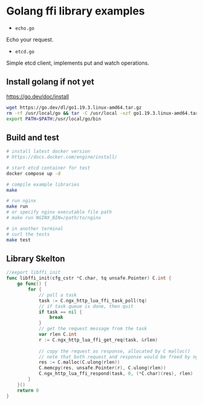 # Golang ffi library examples

* `echo.go`

Echo your request.

* `etcd.go`

Simple etcd client, implements put and watch operations.

## Install golang if not yet

https://go.dev/doc/install

```bash
wget https://go.dev/dl/go1.19.3.linux-amd64.tar.gz
rm -rf /usr/local/go && tar -C /usr/local -xzf go1.19.3.linux-amd64.tar.gz
export PATH=$PATH:/usr/local/go/bin
```

## Build and test

```bash
# install latest docker version
# https://docs.docker.com/engine/install/

# start etcd container for test
docker compose up -d

# compile example libraries
make

# run nginx
make run
# or specify nginx executable file path
# make run NGINX_BIN=/path/to/nginx

# in another terminal
# curl the tests
make test
```

## Library Skelton

```go
//export libffi_init
func libffi_init(cfg_cstr *C.char, tq unsafe.Pointer) C.int {
    go func() {
        for {
            // poll a task
            task := C.ngx_http_lua_ffi_task_poll(tq)
            // if task queue is done, then quit
            if task == nil {
                break
            }
            // get the request message from the task
            var rlen C.int
            r := C.ngx_http_lua_ffi_get_req(task, &rlen)
            
            // copy the request as response, allocated by C malloc()
            // note that both request and response would be freed by nginx
            res := C.malloc(C.ulong(rlen))
            C.memcpy(res, unsafe.Pointer(r), C.ulong(rlen))
            C.ngx_http_lua_ffi_respond(task, 0, (*C.char)(res), rlen)
        }
    }()
    return 0
}
```

